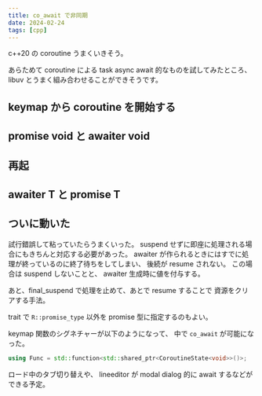 ```yaml
---
title: co_await で非同期
date: 2024-02-24
tags: [cpp]
---
```


c++20 の coroutine うまくいきそう。

<!-- truncate -->

あらためて coroutine による task async await 的なものを試してみたところ、
libuv とうまく組み合わせることができそうです。

## keymap から coroutine を開始する

## promise void と awaiter void

## 再起

## awaiter T と promise T

## ついに動いた

試行錯誤して粘っていたらうまくいった。
suspend せずに即座に処理される場合にもきちんと対応する必要があった。
awaiter が作られるときにはすでに処理が終っているのに終了待ちをしてしまい、
後続が resume されない。
この場合は suspend しないことと、 awaiter 生成時に値を付与する。

あと、final_suspend で処理を止めて、あとで resume することで
資源をクリアする手法。

trait で `R::promise_type` 以外を promise 型に指定するのもよい。

keymap 関数のシグネチャーが以下のようになって、
中で `co_await` が可能になった。

```cpp
using Func = std::function<std::shared_ptr<CoroutineState<void>>()>;
```

ロード中のタブ切り替えや、
lineeditor が modal dialog 的に await するなどができる予定。

